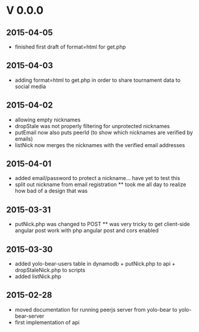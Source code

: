 # V 0.0.0
## 2015-04-05
* finished first draft of format=html for get.php

## 2015-04-03
* adding format=html to get.php in order to share tournament data to social media

## 2015-04-02
* allowing empty nicknames
* dropStale was not properly filtering for unprotected nicknames
* putEmail now also puts peerId (to show which nicknames are verified by emails)
* listNick now merges the nicknames with the verified email addresses

## 2015-04-01
* added email/password to protect a nickname... have yet to test this
* split out nickname from email registration
** took me all day to realize how bad of a design that was

## 2015-03-31
* putNick.php was changed to POST
** was very tricky to get client-side angular post work with php angular post and cors enabled

## 2015-03-30
* added yolo-bear-users table in dynamodb + putNick.php to api + dropStaleNick.php to scripts
* added listNick.php

## 2015-02-28
* moved documentation for running peerjs server from yolo-bear to yolo-bear-server
* first implementation of api
